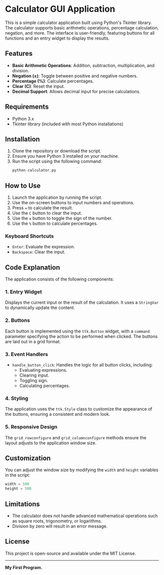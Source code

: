 # Calculator GUI Application

This is a simple calculator application built using Python's Tkinter library. The calculator supports basic arithmetic operations, percentage calculation, negation, and more. The interface is user-friendly, featuring buttons for all functions and an entry widget to display the results.

## Features
- **Basic Arithmetic Operations**: Addition, subtraction, multiplication, and division.
- **Negation (±)**: Toggle between positive and negative numbers.
- **Percentage (%)**: Calculate percentages.
- **Clear (C)**: Reset the input.
- **Decimal Support**: Allows decimal input for precise calculations.

## Requirements
- Python 3.x
- Tkinter library (included with most Python installations)

## Installation
1. Clone the repository or download the script.
2. Ensure you have Python 3 installed on your machine.
3. Run the script using the following command:
   ```bash
   python calculator.py
   ```

## How to Use
1. Launch the application by running the script.
2. Use the on-screen buttons to input numbers and operations.
3. Press `=` to calculate the result.
4. Use the `C` button to clear the input.
5. Use the `±` button to toggle the sign of the number.
6. Use the `%` button to calculate percentages.

### Keyboard Shortcuts
- `Enter`: Evaluate the expression.
- `Backspace`: Clear the input.

## Code Explanation
The application consists of the following components:

### 1. **Entry Widget**
Displays the current input or the result of the calculation. It uses a `StringVar` to dynamically update the content.

### 2. **Buttons**
Each button is implemented using the `ttk.Button` widget, with a `command` parameter specifying the action to be performed when clicked. The buttons are laid out in a grid format.

### 3. **Event Handlers**
- `handle_button_click`: Handles the logic for all button clicks, including:
  - Evaluating expressions.
  - Clearing input.
  - Toggling sign.
  - Calculating percentages.

### 4. **Styling**
The application uses the `ttk.Style` class to customize the appearance of the buttons, ensuring a consistent and modern look.

### 5. **Responsive Design**
The `grid_rowconfigure` and `grid_columnconfigure` methods ensure the layout adjusts to the application window size.

## Customization
You can adjust the window size by modifying the `width` and `height` variables in the script:
```python
width = 500
height = 500
```

## Limitations
- The calculator does not handle advanced mathematical operations such as square roots, trigonometry, or logarithms.
- Division by zero will result in an error message.

## License
This project is open-source and available under the MIT License.

---
**My First Program.**


